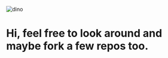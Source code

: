 ![dino](https://github.com/edxploit/edxploit/assets/43484396/5a101dcf-3373-45bc-a71f-df5af9a41b42)

# Hi, feel free to look around and maybe fork a few repos too. 


<!--
**edxploit/edxploit** is a ✨ _special_ ✨ repository because its `README.md` (this file) appears on your GitHub profile.

Here are some ideas to get you started:

- 🔭 I’m currently working on ...
- 🌱 I’m currently learning ...
- 👯 I’m looking to collaborate on ...
- 🤔 I’m looking for help with ...
- 💬 Ask me about ...
- 📫 How to reach me: ...
- 😄 Pronouns: ...
- ⚡ Fun fact: ...
-->
